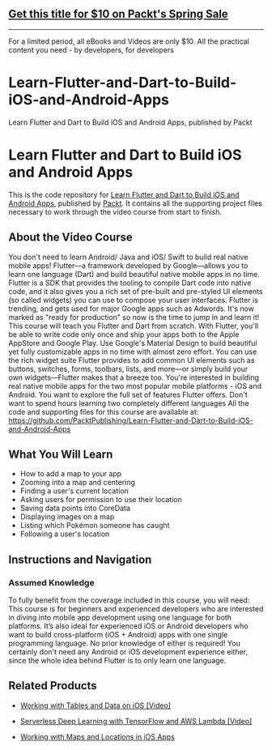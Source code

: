 


## [Get this title for $10 on Packt's Spring Sale](https://www.packt.com/V12973?utm_source=github&utm_medium=packt-github-repo&utm_campaign=spring_10_dollar_2022)
-----
For a limited period, all eBooks and Videos are only $10. All the practical content you need \- by developers, for developers

# Learn-Flutter-and-Dart-to-Build-iOS-and-Android-Apps
Learn Flutter and Dart to Build iOS and Android Apps, published by Packt
# Learn Flutter and Dart to Build iOS and Android Apps
This is the code repository for [Learn Flutter and Dart to Build iOS and Android Apps](https://www.packtpub.com/application-development/working-maps-and-locations-ios-apps?utm_source=github&utm_medium=repository&utm_campaign=9781788296809), published by [Packt](https://www.packtpub.com/?utm_source=github). It contains all the supporting project files necessary to work through the video course from start to finish.
## About the Video Course
You don't need to learn Android/ Java and iOS/ Swift to build real native mobile apps! Flutter—a framework developed by Google—allows you to learn one language (Dart) and build beautiful native mobile apps in no time. Flutter is a SDK that provides the tooling to compile Dart code into native code, and it also gives you a rich set of pre-built and pre-styled UI elements (so called widgets) you can use to compose your user interfaces. Flutter is trending, and gets used for major Google apps such as Adwords. It's now marked as "ready for production" so now is the time to jump in and learn it! 
This course will teach you Flutter and Dart from scratch. With Flutter, you'll be able to write code only once and ship your apps both to the Apple AppStore and Google Play. Use Google's Material Design to build beautiful yet fully customizable apps in no time with almost zero effort. You can use the rich widget suite Flutter provides to add common UI elements such as buttons, switches, forms, toolbars, lists, and more—or simply build your own widgets—Flutter makes that a breeze too. You're interested in building real native mobile apps for the two most popular mobile platforms - iOS and Android. You want to explore the full set of features Flutter offers. Don't want to spend hours learning two completely different languages
All the code and supporting files for this course are available at: https://github.com/PacktPublishing/Learn-Flutter-and-Dart-to-Build-iOS-and-Android-Apps

<H2>What You Will Learn</H2>
<DIV class=book-info-will-learn-text>
<UL>
<LI>How to add a map to your app 
<LI>Zooming into a map and centering 
<LI>Finding a user's current location 
<LI>Asking users for permission to use their location 
<LI>Saving data points into CoreData 
<LI>Displaying images on a map 
<LI>Listing which Pokémon someone has caught 
<LI>Following a user's location </LI></UL></DIV>

## Instructions and Navigation
### Assumed Knowledge
To fully benefit from the coverage included in this course, you will need:<br/>
This course is for beginners and experienced developers who are interested in diving into mobile app development using one language for both platforms. It’s also ideal for experienced iOS or Android developers who want to build cross-platform (iOS + Android) apps with one single programming language. No prior knowledge of either is required! You certainly don't need any Android or iOS development experience either, since the whole idea behind Flutter is to only learn one language.
   

## Related Products
* [Working with Tables and Data on iOS [Video]](https://www.packtpub.com/application-development/working-maps-and-locations-ios-apps?utm_source=github&utm_medium=repository&utm_campaign=9781788296809)

* [Serverless Deep Learning with TensorFlow and AWS Lambda [Video]](https://www.packtpub.com/application-development/working-maps-and-locations-ios-apps?utm_source=github&utm_medium=repository&utm_campaign=9781788296809)

* [Working with Maps and Locations in iOS Apps](https://www.packtpub.com/application-development/working-maps-and-locations-ios-apps?utm_source=github&utm_medium=repository&utm_campaign=9781788296809)

